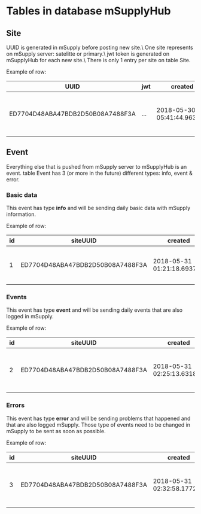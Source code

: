 # Tables in database mSupplyHub

## Site
UUID is generated in mSupply before posting new site.\\
One site represents on mSupply server: satelitte or primary.\\
jwt token is generated on mSupplyHub for each new site.\\
There is only 1 entry per site on table Site.

Example of row:

UUID | jwt | created | data
------------ | ------------- | ------------ | -------------
ED7704D48ABA47BDB2D50B08A7488F3A | ... | 2018-05-30 05:41:44.963867 | `{  "OS": "Windows 10", "syncID": "1", "userLicenses": 10, "serverStartDate": "17/08/17", "organisationName": "Sols"}`


## Event
Everything else that is pushed from mSupply server to mSupplyHub is an event.
table Event has 3 (or more in the future) different types: info, event & error.

### Basic data 
This event has type **info** and will be sending daily basic data with mSupply information.

Example of row:

 id | siteUUID | created | triggered | type | data
 ------------ | ------------- | ------------ | ------------- | ------------ | -------------
  1 | ED7704D48ABA47BDB2D50B08A7488F3A | 2018-05-31 01:21:18.693712 |           | info | `{"version": "3.85", "expiryDate": "1/01/01", "releaseDate": "23/05/18"}`

### Events 
This event has type **event** and will be sending daily events that are also logged in mSupply.

Example of row:

 id | siteUUID | created | triggered | type | data
 ------------ | ------------- | ------------ | ------------- | ------------ | -------------
  2 | ED7704D48ABA47BDB2D50B08A7488F3A | 2018-05-31 02:25:13.631844 | 2018-05-31 14:16:57 | event | `{"logID": "785A27592A3149CDA8168E3EB6394B1B", "pushed": true, "storeID": "", "tableID": 0, "recordID": "", "eventType": "admin", "description": "4D server shut down"}`

### Errors 
This event has type **error** and will be sending problems that happened and that are also logged mSupply.
Those type of events need to be changed in mSupply to be sent as soon as possible.

Example of row:

 id | siteUUID | created | triggered | type | data
 ------------ | ------------- | ------------ | ------------- | ------------ | -------------
  3 | ED7704D48ABA47BDB2D50B08A7488F3A | 2018-05-31 02:32:58.177207 | 2018-05-31 14:19:09 | error | `{"logID": "7EE061117E2348C8A25C4A68C4142387", "pushed": true, "storeID": "", "tableID": 0, "recordID": "", "eventType": "push", "description": "Some problem with credentials: Sync with hub is disabled"}`
